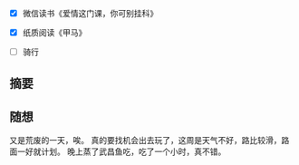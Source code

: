 - [x] 微信读书《爱情这门课，你可别挂科》
- [x] 纸质阅读《甲马》
- [ ] 骑行


## 摘要


## 随想
又是荒废的一天，唉。
真的要找机会出去玩了，这周是天气不好，路比较滑，路面一好就计划。
晚上蒸了武昌鱼吃，吃了一个小时，真不错。